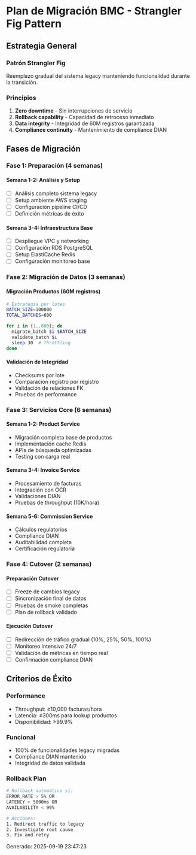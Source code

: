 # Plan de Migración BMC - Strangler Fig Pattern

## Estrategia General

### Patrón Strangler Fig
Reemplazo gradual del sistema legacy manteniendo funcionalidad durante la transición.

### Principios
1. **Zero downtime** - Sin interrupciones de servicio
2. **Rollback capability** - Capacidad de retroceso inmediato
3. **Data integrity** - Integridad de 60M registros garantizada
4. **Compliance continuity** - Mantenimiento de compliance DIAN

## Fases de Migración

### Fase 1: Preparación (4 semanas)

#### Semana 1-2: Análisis y Setup
- [ ] Análisis completo sistema legacy
- [ ] Setup ambiente AWS staging
- [ ] Configuración pipeline CI/CD
- [ ] Definición métricas de éxito

#### Semana 3-4: Infraestructura Base
- [ ] Despliegue VPC y networking
- [ ] Configuración RDS PostgreSQL
- [ ] Setup ElastiCache Redis
- [ ] Configuración monitoreo base

### Fase 2: Migración de Datos (3 semanas)

#### Migración Productos (60M registros)
```bash
# Estrategia por lotes
BATCH_SIZE=100000
TOTAL_BATCHES=600

for i in {1..600}; do
  migrate_batch $i $BATCH_SIZE
  validate_batch $i
  sleep 30  # Throttling
done
```

#### Validación de Integridad
- Checksums por lote
- Comparación registro por registro
- Validación de relaciones FK
- Pruebas de performance

### Fase 3: Servicios Core (6 semanas)

#### Semana 1-2: Product Service
- Migración completa base de productos
- Implementación cache Redis
- APIs de búsqueda optimizadas
- Testing con carga real

#### Semana 3-4: Invoice Service  
- Procesamiento de facturas
- Integración con OCR
- Validaciones DIAN
- Pruebas de throughput (10K/hora)

#### Semana 5-6: Commission Service
- Cálculos regulatorios
- Compliance DIAN
- Auditabilidad completa
- Certificación regulatoria

### Fase 4: Cutover (2 semanas)

#### Preparación Cutover
- [ ] Freeze de cambios legacy
- [ ] Sincronización final de datos
- [ ] Pruebas de smoke completas
- [ ] Plan de rollback validado

#### Ejecución Cutover
- [ ] Redirección de tráfico gradual (10%, 25%, 50%, 100%)
- [ ] Monitoreo intensivo 24/7
- [ ] Validación de métricas en tiempo real
- [ ] Confirmación compliance DIAN

## Criterios de Éxito

### Performance
- Throughput: ≥10,000 facturas/hora
- Latencia: ≤300ms para lookup productos
- Disponibilidad: ≥99.9%

### Funcional
- 100% de funcionalidades legacy migradas
- Compliance DIAN mantenido
- Integridad de datos validada

### Rollback Plan
```bash
# Rollback automático si:
ERROR_RATE > 5% OR
LATENCY > 5000ms OR  
AVAILABILITY < 99%

# Acciones:
1. Redirect traffic to legacy
2. Investigate root cause
3. Fix and retry
```

Generado: 2025-09-19 23:47:23
